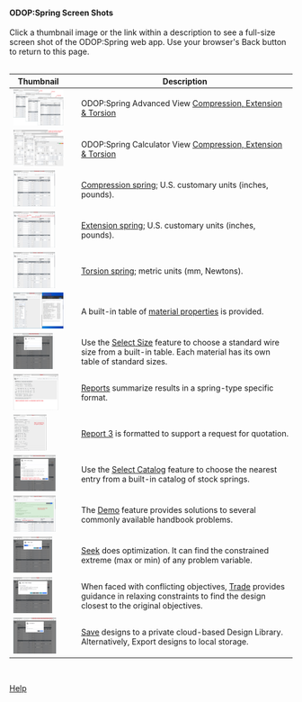 #### ODOP:Spring Screen Shots

Click a thumbnail image or the link within a description to see a full-size screen shot of the ODOP:Spring web app. 
Use your browser's Back button to return to this page.  
&nbsp;   

Thumbnail | &nbsp; | Description
--- | --- | ---
[<img height="64" src="../png/ScrCap_3TypeNoted.png">](/docs/Help/png/ScrCap_3TypeNoted.png "Compression, Extension & Torsion") | &nbsp; | ODOP:Spring Advanced View [Compression, Extension & Torsion](/docs/Help/png/ScrCap_3TypeNoted.png "Compression, Extension & Torsion")
[<img height="64" src="../png/ScrCap_3TypeCalcNoted.png">](/docs/Help/png/ScrCap_3TypeCalcNoted.png "Compression, Extension & Torsion") | &nbsp; | ODOP:Spring Calculator View [Compression, Extension & Torsion](/docs/Help/png/ScrCap_3TypeCalcNoted.png "Compression, Extension & Torsion")
[<img height="64" src="../png/ScrCap_CompressionNoted.png">](/docs/Help/png/ScrCap_CompressionNoted.png "Compression spring Advanced View") | &nbsp; | [Compression spring](/docs/Help/png/ScrCap_CompressionNoted.png "Compression spring Advanced View"); U.S. customary units (inches, pounds).
[<img height="64" src="../png/ScrCap_ExtensionNoted.png">](/docs/Help/png/ScrCap_ExtensionNoted.png "Extension spring Advanced View") | &nbsp; | [Extension spring](/docs/Help/png/ScrCap_ExtensionNoted.png "Extension spring Advanced View"); U.S. customary units (inches, pounds).
[<img height="64" src="../png/ScrCap_TorsionMetricNoted.png">](/docs/Help/png/ScrCap_TorsionMetricNoted.png "Torsion spring; metric units") | &nbsp; | [Torsion spring](/docs/Help/png/ScrCap_TorsionMetricNoted.png "Torsion spring; metric units"); metric units (mm, Newtons).
[<img height="64" src="../png/ScrCap_MaterialsNoted.png">](/docs/Help/png/ScrCap_MaterialsNoted.png "Materials table") | &nbsp; | A built-in table of [material properties](/docs/Help/png/ScrCap_MaterialsNoted.png "Materials table") is provided.
[<img height="64" src="../png/ScrCap_SelectSizeNoted.png">](/docs/Help/png/ScrCap_SelectSizeNoted.png "Select Size feature") | &nbsp; | Use the [Select Size](/docs/Help/png/ScrCap_SelectSizeNoted.png "Select Size feature") feature to choose a standard wire size from a built-in table. Each material has its own table of standard sizes.
[<img height="64" src="../png/ScrCap_Report1Noted.png">](/docs/Help/png/ScrCap_Report1Noted.png "Report 1") | &nbsp; | [Reports](/docs/Help/png/ScrCap_Report1Noted.png "Report 1") summarize results in a spring-type specific format.
[<img height="64" src="../png/ScrCap_Report3Noted.png">](/docs/Help/png/ScrCap_Report3Noted.png "Report 3") | &nbsp; | [Report 3](/docs/Help/png/ScrCap_Report3Noted.png "Report 3") is formatted to support a request for quotation.
[<img height="64" src="../png/ScrCap_SelectCatalogNoted.png">](/docs/Help/png/ScrCap_SelectCatalogNoted.png "Select Catalog feature") | &nbsp; | Use the [Select Catalog](/docs/Help/png/ScrCap_SelectCatalogNoted.png "Select Catalog feature") feature to choose the nearest entry from a built-in catalog of stock springs.
[<img height="64" src="../png/ScrCap_DemoScreenNoted.png">](/docs/Help/png/ScrCap_DemoScreenNoted.png "Example of a Demo page") | &nbsp; | The [Demo](/docs/Help/png/ScrCap_DemoScreenNoted.png "Example of a Demo page") feature provides solutions to several commonly available handbook problems.
[<img height="64" src="../png/ScrCap_SeekNoted.png">](/docs/Help/png/ScrCap_SeekNoted.png "Seek feature") | &nbsp; | [Seek](/docs/Help/png/ScrCap_SeekNoted.png "Seek feature") does optimization.  It can find the constrained extreme (max or min) of any problem variable.
[<img height="64" src="../png/ScrCap_TradeNoted.png">](/docs/Help/png/ScrCap_TradeNoted.png "Trade feature") | &nbsp; | When faced with conflicting objectives, [Trade](/docs/Help/png/ScrCap_TradeNoted.png "Trade feature") provides guidance in relaxing constraints to find the design closest to the original objectives.
[<img height="64" src="../png/ScrCap_SaveAsNoted.png">](/docs/Help/png/ScrCap_SaveAsNoted.png "SaveAs feature") | &nbsp; | [Save](/docs/Help/png/ScrCap_SaveAsNoted.png "SaveAs feature") designs to a private cloud-based Design Library.  Alternatively, Export designs to local storage.

  
&nbsp;   
    
[Help](/docs/Help/)

